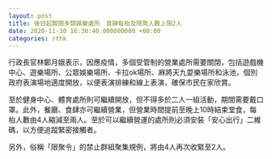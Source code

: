 ```yaml
---
layout: post
title: 後日起關閉多類娛樂處所　食肆每枱及限聚人數上限2人
date: 2020-11-30 16:30:40.000000000 +08:00
categories: rthk
---
```


行政長官林鄭月娥表示，因應疫情，多個受管制的營業處所需要關閉，包括遊戲機中心、遊樂場所、公眾娛樂場所、卡拉ok場所、麻將天九耍樂場所和泳池，個別政府表演場地適度開放，以便表演排練和線上表演，確保市民在家欣賞。

至於健身中心、體育處所則可繼續開放，但不得多於二人一組活動，期間需要戴口罩。此外，餐廳、食肆亦可繼續營業，但營業時間提前至晚上10時結束堂食，每枱人數由4人縮減至兩人。至於可以繼續營運的處所則必須安裝「安心出行」二維碼，以方便追蹤緊密接觸者。

另外，俗稱「限聚令」的禁止群組聚集規例，將由4人再次收緊至2人。
